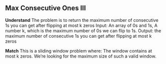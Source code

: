 ## Max Consecutive Ones III
**Understand**
The problem is to return the maximum number of consecutive 1s you can get after flipping at most k zeros
Input: An array of 0s and 1s, A number k, which is the maximum number of 0s we can flip to 1s.
Output: the maximum number of consecutive 1s you can get after flipping at most k zeros

**Match**
This is a sliding window problem where:
The window contains at most k zeros.
We’re looking for the maximum size of such a valid window.

